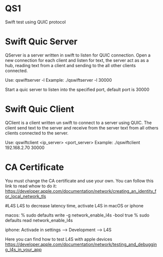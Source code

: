 #  QS1

Swift test using QUIC protocol


# Swift Quic Server
QServer is a server written in swift to listen for QUIC connection. Open a new connection for each client and listen for text, the server act as as a hub, reading text from a client and sending to the all other clients connected.

Use: qswiftserver -l <port>
Example: ./qswiftserver -l 30000

Start a quic server to listen into the specified port, default port is 30000
 
 

# Swift Quic Client
QClient is a client written un swift to connect to a server using QUIC. 
The client send text to the server and receive from the server text from all others clients connected to the server.

Use: qswiftclient <ip_server> <port_server>
Example: ./qswiftclient 192.168.2.70 30000


# CA Certificate
You must change the CA certificate and use your own. You can follow this link to read whow to do it: https://developer.apple.com/documentation/network/creating_an_identity_for_local_network_tls




#L4S
L4S
to decrease latency time, activate L4S in macOS or iphone

macos:
% sudo defaults write -g network_enable_l4s -bool true
% sudo defaults read network_enable_l4s 


iphone:
Activade in settings --> Development --> L4S

Here you can find how to test L4S with apple devices
https://developer.apple.com/documentation/network/testing_and_debugging_l4s_in_your_app
